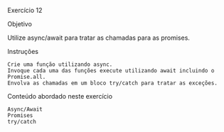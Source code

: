 
Exercício 12

Objetivo


Utilize async/await para tratar as chamadas para as promises.


Instruções


    Crie uma função utilizando async.
    Invoque cada uma das funções execute utilizando await incluindo o Promise.all.
    Envolva as chamadas em um bloco try/catch para tratar as exceções.


Conteúdo abordado neste exercício


    Async/Await
    Promises
    try/catch

